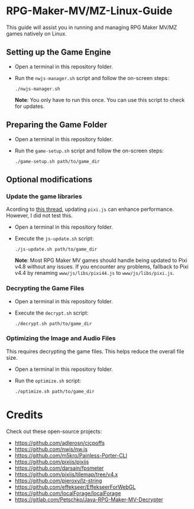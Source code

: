 # RPG-Maker-MV/MZ-Linux-Guide
This guide will assist you in running and managing RPG Maker MV/MZ games natively on Linux.

## Setting up the Game Engine
- Open a terminal in this repository folder.

- Run the `nwjs-manager.sh` script and follow the on-screen steps:
    ```
    ./nwjs-manager.sh
    ```
    **Note**: You only have to run this once. You can use this script to check for updates.

## Preparing the Game Folder
- Open a terminal in this repository folder.

- Run the `game-setup.sh` script and follow the on-screen steps:
    ```
    ./game-setup.sh path/to/game_dir
    ```

## Optional modifications

### Update the game libraries
Acording to [this thread](https://forums.rpgmakerweb.com/index.php?threads/123317), updating `pixi.js` can enhance performance. However, I did not test this.

- Open a terminal in this repository folder.

- Execute the `js-update.sh` script:
    ```
    ./js-update.sh path/to/game_dir
    ```
    **Note**: Most RPG Maker MV games should handle being updated to Pixi v4.8 without any issues. If you encounter any problems, fallback to Pixi v4.4 by renaming `www/js/libs/pixi44.js` to `www/js/libs/pixi.js`.

### Decrypting the Game Files
- Open a terminal in this repository folder.

- Execute the `decrypt.sh` script:
    ```
    ./decrypt.sh path/to/game_dir
    ```

### Optimizing the Image and Audio Files
This requires decrypting the game files. This helps reduce the overall file size.
- Open a terminal in this repository folder.

- Run the `optimize.sh` script:
    ```
    ./optimize.sh path/to/game_dir
    ```

# Credits
Check out these open-source projects:
- https://github.com/adlerosn/cicpoffs
- https://github.com/nwjs/nw.js
- https://github.com/m5kro/Painless-Porter-CLI
- https://github.com/pixijs/pixijs
- https://github.com/darsain/fpsmeter
- https://github.com/pixijs/tilemap/tree/v4.x
- https://github.com/pieroxy/lz-string
- https://github.com/effekseer/EffekseerForWebGL
- https://github.com/localForage/localForage
- https://gitlab.com/Petschko/Java-RPG-Maker-MV-Decrypter
